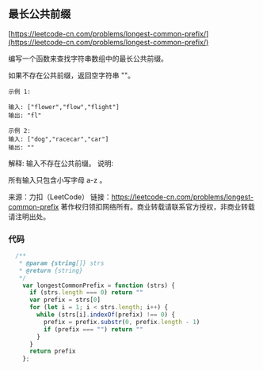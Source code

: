 ##  最长公共前缀

[https://leetcode-cn.com/problems/longest-common-prefix/](https://leetcode-cn.com/problems/longest-common-prefix/)



编写一个函数来查找字符串数组中的最长公共前缀。

如果不存在公共前缀，返回空字符串 ""。
```
示例 1:

输入: ["flower","flow","flight"]
输出: "fl"
```

```
示例 2:
输入: ["dog","racecar","car"]
输出: ""
```



解释: 输入不存在公共前缀。
说明:

所有输入只包含小写字母 a-z 。

来源：力扣（LeetCode）
链接：https://leetcode-cn.com/problems/longest-common-prefix
著作权归领扣网络所有。商业转载请联系官方授权，非商业转载请注明出处。


### 代码


```javascript
  /**
   * @param {string[]} strs
   * @return {string}
   */
    var longestCommonPrefix = function (strs) {
      if (strs.length === 0) return ""
      var prefix = strs[0]
      for (let i = 1; i < strs.length; i++) {
        while (strs[i].indexOf(prefix) !== 0) {
          prefix = prefix.substr(0, prefix.length - 1)
          if (prefix === "") return ""
        }
      }
      return prefix
    };
```
